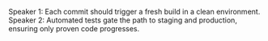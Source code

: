 Speaker 1: Each commit should trigger a fresh build in a clean environment.
Speaker 2: Automated tests gate the path to staging and production, ensuring only proven code progresses.
